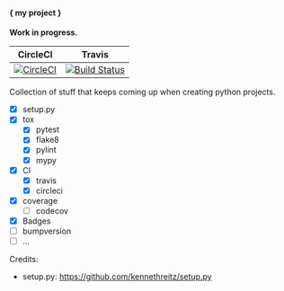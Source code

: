 #### { my project }

**Work in progress.**

| CircleCI | Travis |
|----------|--------|
| [![CircleCI](https://circleci.com/gh/sveitser/python-mummy.svg?style=shield)](https://circleci.com/gh/sveitser/python-mummy) | [![Build Status](https://travis-ci.org/sveitser/python-mummy.svg?branch=master)](https://travis-ci.org/sveitser/python-mummy) |

Collection of stuff that keeps coming up when creating python projects.

- [x] setup.py
- [x] tox
  + [x] pytest
  + [x] flake8
  + [x] pylint
  + [x] mypy
- [x] CI
  + [x] travis
  + [x] circleci
- [x] coverage
  + [ ] codecov
- [x] Badges
- [ ] bumpversion
- [ ] ...

Credits:

- setup.py: https://github.com/kennethreitz/setup.py
